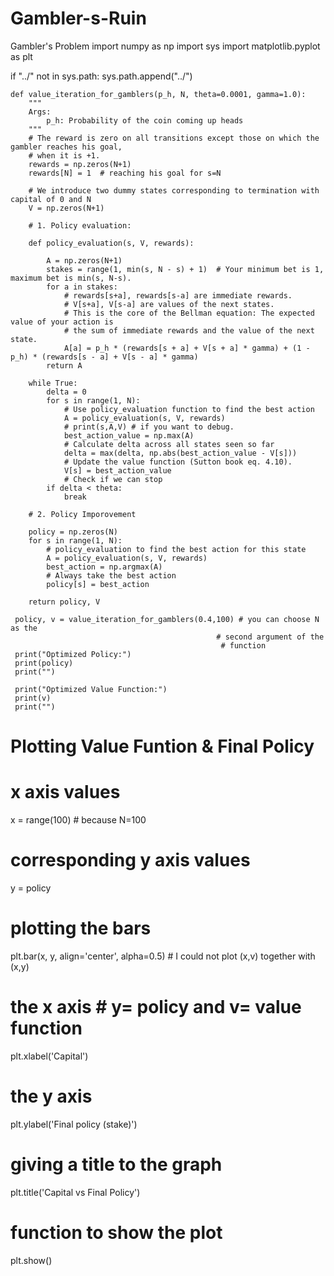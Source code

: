 # Gambler-s-Ruin
Gambler's Problem
import numpy as np
import sys
import matplotlib.pyplot as plt

if "../" not in sys.path:
    sys.path.append("../")


    def value_iteration_for_gamblers(p_h, N, theta=0.0001, gamma=1.0):
        """
        Args:
            p_h: Probability of the coin coming up heads
        """
        # The reward is zero on all transitions except those on which the gambler reaches his goal,
        # when it is +1.
        rewards = np.zeros(N+1)
        rewards[N] = 1  # reaching his goal for s=N

        # We introduce two dummy states corresponding to termination with capital of 0 and N
        V = np.zeros(N+1)

        # 1. Policy evaluation:

        def policy_evaluation(s, V, rewards):

            A = np.zeros(N+1)
            stakes = range(1, min(s, N - s) + 1)  # Your minimum bet is 1, maximum bet is min(s, N-s).
            for a in stakes:
                # rewards[s+a], rewards[s-a] are immediate rewards.
                # V[s+a], V[s-a] are values of the next states.
                # This is the core of the Bellman equation: The expected value of your action is
                # the sum of immediate rewards and the value of the next state.
                A[a] = p_h * (rewards[s + a] + V[s + a] * gamma) + (1 - p_h) * (rewards[s - a] + V[s - a] * gamma)
            return A

        while True:
            delta = 0
            for s in range(1, N):
                # Use policy_evaluation function to find the best action
                A = policy_evaluation(s, V, rewards)
                # print(s,A,V) # if you want to debug.
                best_action_value = np.max(A)
                # Calculate delta across all states seen so far
                delta = max(delta, np.abs(best_action_value - V[s]))
                # Update the value function (Sutton book eq. 4.10).
                V[s] = best_action_value
                # Check if we can stop
            if delta < theta:
                break

        # 2. Policy Imporovement

        policy = np.zeros(N)
        for s in range(1, N):
            # policy_evaluation to find the best action for this state
            A = policy_evaluation(s, V, rewards)
            best_action = np.argmax(A)
            # Always take the best action
            policy[s] = best_action

        return policy, V

     policy, v = value_iteration_for_gamblers(0.4,100) # you can choose N as the 
                                                  # second argument of the 
                                                   # function
     print("Optimized Policy:")
     print(policy)
     print("")

     print("Optimized Value Function:")
     print(v)
     print("")


# Plotting Value Funtion & Final Policy

# x axis values

x = range(100) # because N=100
# corresponding y axis values     
y = policy
# plotting the bars
plt.bar(x, y, align='center', alpha=0.5)  # I could not plot (x,v) together with (x,y)
# the x axis                              # y= policy and v= value function
plt.xlabel('Capital')
# the y axis
plt.ylabel('Final policy (stake)')
 
# giving a title to the graph
plt.title('Capital vs Final Policy')
 
# function to show the plot
plt.show()
